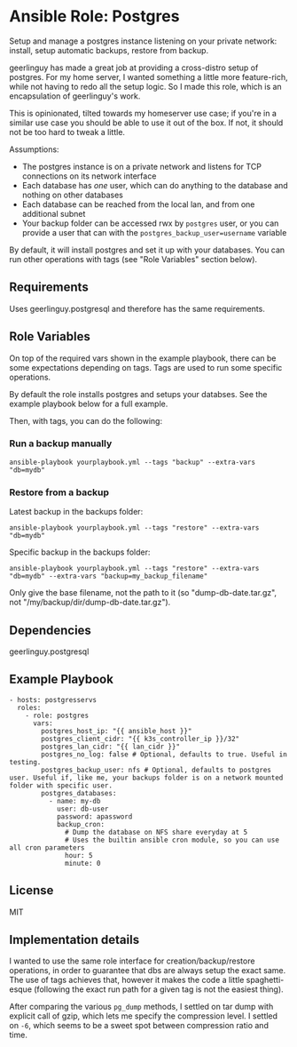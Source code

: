 Ansible Role: Postgres
=========

Setup and manage a postgres instance listening on your private network: install, setup automatic backups, restore from backup.

geerlinguy has made a great job at providing a cross-distro setup of postgres. For my home server, I wanted something a little more feature-rich, while not having to redo all the setup logic. So I made this role, which is an encapsulation of geerlinguy's work. 

This is opinionated, tilted towards my homeserver use case; if you're in a similar use case you should be able to use it out of the box. If not, it should not be too hard to tweak a little.

Assumptions:
  - The postgres instance is on a private network and listens for TCP connections on its network interface
  - Each database has *one* user, which can do anything to the database and nothing on other databases
  - Each database can be reached from the local lan, and from one additional subnet
  - Your backup folder can be accessed rwx by `postgres` user, or you can provide a user that can with the `postgres_backup_user=username` variable

By default, it will install postgres and set it up with your databases. You can run other operations with tags (see "Role Variables" section below). 

Requirements
------------

Uses geerlinguy.postgresql and therefore has the same requirements.

Role Variables
--------------

On top of the required vars shown in the example playbook, there can be some expectations depending on tags. Tags are used to run some specific operations.

By default the role installs postgres and setups your databses. See the example playbook below for a full example.

Then, with tags, you can do the following:

### Run a backup manually
```
ansible-playbook yourplaybook.yml --tags "backup" --extra-vars "db=mydb"
```

### Restore from a backup
Latest backup in the backups folder:
```
ansible-playbook yourplaybook.yml --tags "restore" --extra-vars "db=mydb" 
```

Specific backup in the backups folder:
```
ansible-playbook yourplaybook.yml --tags "restore" --extra-vars "db=mydb" --extra-vars "backup=my_backup_filename"
```
Only give the base filename, not the path to it (so "dump-db-date.tar.gz", not "/my/backup/dir/dump-db-date.tar.gz").

Dependencies
------------

geerlinguy.postgresql

Example Playbook
----------------

    - hosts: postgresservs
      roles:
        - role: postgres
          vars:
            postgres_host_ip: "{{ ansible_host }}"
            postgres_client_cidr: "{{ k3s_controller_ip }}/32"
            postgres_lan_cidr: "{{ lan_cidr }}"
            postgres_no_log: false # Optional, defaults to true. Useful in testing.
            postgres_backup_user: nfs # Optional, defaults to postgres user. Useful if, like me, your backups folder is on a network mounted folder with specific user.
            postgres_databases:
              - name: my-db
                user: db-user
                password: apassword
                backup_cron:
                  # Dump the database on NFS share everyday at 5
                  # Uses the builtin ansible cron module, so you can use all cron parameters 
                  hour: 5
                  minute: 0

License
-------

MIT

Implementation details
-------

I wanted to use the same role interface for creation/backup/restore operations, in order to guarantee that dbs are always setup the exact same. The use of tags achieves that, however it makes the code a little spaghetti-esque (following the exact run path for a given tag is not the easiest thing).

After comparing the various `pg_dump` methods, I settled on tar dump with explicit call of gzip, which lets me specify the compression level. I settled on `-6`, which seems to be a sweet spot between compression ratio and time.
